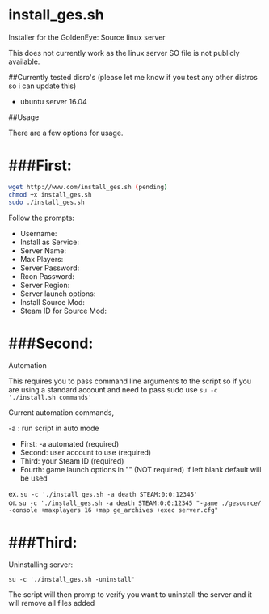 # install_ges.sh
Installer for the GoldenEye: Source linux server

This does not currently work as the linux server SO file is not publicly available.

##Currently tested disro's
(please let me know if you test any other distros so i can update this)
* ubuntu server 16.04

##Usage

There are a few options for usage.

###First:
=====
```bash
wget http://www.com/install_ges.sh (pending)
chmod +x install_ges.sh
sudo ./install_ges.sh
```

Follow the prompts:

* Username:
* Install as Service:
* Server Name:
* Max Players:
* Server Password:
* Rcon Password:
* Server Region:
* Server launch options:
* Install Source Mod:
* Steam ID for Source Mod:

###Second:
=====
Automation

This requires you to pass command line arguments to the script
so if you are using a standard account and need to pass sudo
use `su -c './install.sh commands'`

Current automation commands,

-a : run script in auto mode

* First: -a automated (required)
* Second: user account to use (required)
* Third: your Steam ID (required)
* Fourth: game launch options in "" (NOT required) if left blank default will be used

ex. `su -c './install_ges.sh -a death STEAM:0:0:12345'`  
or. `su -c './install_ges.sh -a death STEAM:0:0:12345 "-game ./gesource/ -console +maxplayers 16 +map ge_archives +exec server.cfg"`

###Third:
=====

Uninstalling server:

`su -c './install_ges.sh -uninstall'`

The script will then promp to verify you want to uninstall the server and it will remove all files added


